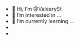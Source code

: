 - 👋 Hi, I’m @ValearySt
- 👀 I’m interested in ...
- 🌱 I’m currently learning ...
- 
- 

<!---
ValearySt/ValearySt is a ✨ special ✨ repository because its `README.md` (this file) appears on your GitHub profile.
You can click the Preview link to take a look at your changes.
--->
